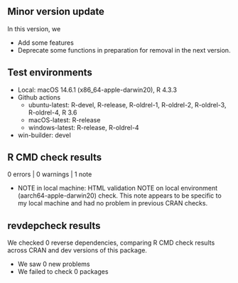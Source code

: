 ## Minor version update

In this version, we

- Add some features
- Deprecate some functions in preparation for removal in the next version.

## Test environments

- Local: macOS 14.6.1 (x86_64-apple-darwin20), R 4.3.3
- Github actions
    - ubuntu-latest: R-devel, R-release, R-oldrel-1, R-oldrel-2, R-oldrel-3, R-oldrel-4, R 3.6
    - macOS-latest: R-release
    - windows-latest: R-release, R-oldrel-4
- win-builder: devel

## R CMD check results

0 errors | 0 warnings | 1 note

* NOTE in local machine: HTML validation NOTE on local environment (aarch64-apple-darwin20) check. This note appears to be specific to my local machine and had no problem in previous CRAN checks.

## revdepcheck results

We checked 0 reverse dependencies, comparing R CMD check results across CRAN and dev versions of this package.

 * We saw 0 new problems
 * We failed to check 0 packages